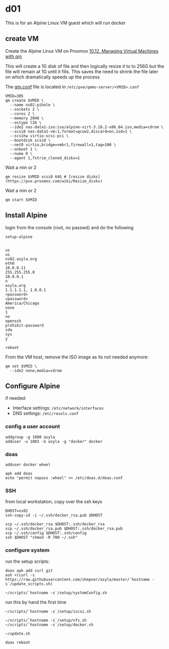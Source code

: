 # d01

This is for an Alpine Linux VM guest which will run docker 

## create VM

Create the Alpine Linux VM on Proxmox
[10.12. Managing Virtual Machines with qm](https://pve.proxmox.com/pve-docs/pve-admin-guide.html#_managing_virtual_machines_with_span_class_monospaced_qm_span)

This will create a 1G disk of file and then logically resize it to to 256G but the file will remain at 1G until it fills.  This saves the need to shrink the file later on which dramatically speeds up the process

The [qm.conf](https://pve.proxmox.com/wiki/Manual:_qm.conf) file is located in `/etc/pve/qemu-server/<VMID>.conf`

``` shell
VMID=305
qm create $VMID \
  --name ns02-pihole \
  --sockets 2 \
  --cores 2 \
  --memory 2048 \
  --ostype l26 \
  --ide2 nas-data1-iso:iso/alpine-virt-3.18.2-x86_64.iso,media=cdrom \
  --scsi0 nas-data1-vm:1,format=qcow2,discard=on,ssd=1 \
  --scsihw virtio-scsi-pci \
  --bootdisk scsi0 \
  --net0 virtio,bridge=vmbr1,firewall=1,tag=100 \
  --onboot 1 \
  --numa 0 \
  --agent 1,fstrim_cloned_disks=1
```

Wait a min or 2

``` shell
qm resize $VMID scsi0 64G # [resize disks](https://pve.proxmox.com/wiki/Resize_disks)
```

Wait a min or 2

``` shell
qm start $VMID
```

## Install Alpine

login from the console (root, no passwd) and do the following

``` shell
setup-alpine


us
us
ns02.asyla.org
eth0
10.0.0.11
255.255.255.0
10.0.0.1
n
asyla.org
1.1.1.1.1, 1.0.0.1
<password>
<password>
America/Chicago
none
1
no
openssh
prohibit-password
sda
sys
y

reboot
```

From the VM host, remove the ISO image as its not needed anymore:

``` shell
qm set $VMID \
  --ide2 none,media=cdrom
```


## Configure Alpine

if needed:
* Interface settings: `/etc/network/interfaces`
* DNS settings: `/etc/resolv.conf`


### config a user account

``` shell
addgroup -g 1000 asyla
adduser -u 1003 -G asyla -g "docker" docker
```

### doas

``` shell
adduser docker wheel

apk add doas
echo "permit nopass :wheel" >> /etc/doas.d/doas.conf
```

### SSH

from local workstation, copy over the ssh keys

``` shell
DHOST=ns02
ssh-copy-id -i ~/.ssh/docker_rsa.pub $DHOST

scp ~/.ssh/docker_rsa $DHOST:.ssh/docker_rsa
scp ~/.ssh/docker_rsa.pub $DHOST:.ssh/docker_rsa.pub
scp ~/.ssh/config $DHOST:.ssh/config
ssh $DHOST "chmod -R 700 ~/.ssh"
```

### configure system

run the setup scripts:

``` shell
doas apk add curl git
ash <(curl -s https://raw.githubusercontent.com/shepner/asyla/master/`hostname -s`/update_scripts.sh)

~/scripts/`hostname -s`/setup/systemConfig.sh
```

run this by hand the first time

``` shell
~/scripts/`hostname -s`/setup/iscsi.sh
```


``` shell
~/scripts/`hostname -s`/setup/nfs.sh
~/scripts/`hostname -s`/setup/docker.sh

~/update.sh

doas reboot
```

